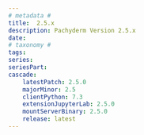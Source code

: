 ```yaml
---
# metadata # 
title:  2.5.x
description: Pachyderm Version 2.5.x 
date: 
# taxonomy #
tags:
series:
seriesPart:
cascade:
    latestPatch: 2.5.0
    majorMinor: 2.5
    clientPython: 7.3
    extensionJupyterLab: 2.5.0
    mountServerBinary: 2.5.0
    release: latest 
---
```

